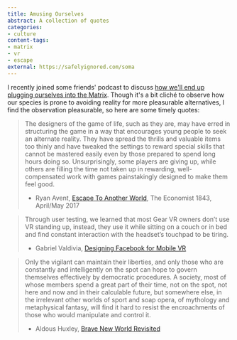 ```yaml
---
title: Amusing Ourselves
abstract: A collection of quotes
categories:
- culture
content-tags:
- matrix
- vr
- escape
external: https://safelyignored.com/soma
---
```


I recently joined some friends' podcast to discuss [how we'll end up plugging ourselves into the Matrix](http://www.stitcher.com/podcast/raft-collective/lets-fix-things/e/lets-fix-things-36-walking-into-the-burning-building-of-convenience-49563906). Though it's a bit cliché to observe how our species is prone to avoiding reality for more pleasurable alternatives, I find the observation pleasurable, so here are some timely quotes:

> The designers of the game of life, such as they are, may have erred in structuring the game in a way that encourages young people to seek an alternate reality. They have spread the thrills and valuable items too thinly and have tweaked the settings to reward special skills that cannot be mastered easily even by those prepared to spend long hours doing so. Unsurprisingly, some players are giving up, while others are filling the time not taken up in rewarding, well-compensated work with games painstakingly designed to make them feel good.
> - Ryan Avent, [Escape To Another World](https://www.1843magazine.com/features/escape-to-another-world), The Economist 1843, April/May 2017


> Through user testing, we learned that most Gear VR owners don’t use VR standing up, instead, they use it while sitting on a couch or in bed and find constant interaction with the headset’s touchpad to be tiring.
> - Gabriel Valdivia, [Designing Facebook for Mobile VR](https://medium.com/@gabrielvaldivia/designing-facebook-for-mobile-vr-df4823282d02)


> Only the vigilant can maintain their liberties, and only those who are constantly and intelligently on the spot can hope to govern themselves effectively by democratic procedures. A society, most of whose members spend a great part of their time, not on the spot, not here and now and in their calculable future, but somewhere else, in the irrelevant other worlds of sport and soap opera, of mythology and metaphysical fantasy, will find it hard to resist the encroachments of those who would manipulate and control it.
> - Aldous Huxley, [Brave New World Revisited](https://www.goodreads.com/work/quotes/16335101)
